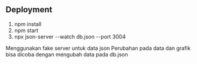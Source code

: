 ## Deployment
1. npm install
2. npm start
3. npx json-server --watch db.json --port 3004

Menggunakan fake server untuk data json
Perubahan pada data dan grafik bisa dicoba dengan mengubah data pada db.json